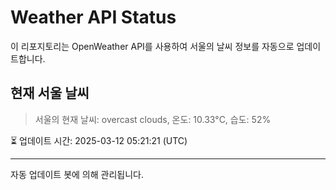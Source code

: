 
# Weather API Status

이 리포지토리는 OpenWeather API를 사용하여 서울의 날씨 정보를 자동으로 업데이트합니다.

## 현재 서울 날씨
> 서울의 현재 날씨: overcast clouds, 온도: 10.33°C, 습도: 52%

⏳ 업데이트 시간: 2025-03-12 05:21:21 (UTC)

---
자동 업데이트 봇에 의해 관리됩니다.
